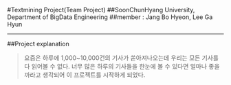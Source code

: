 #Textmining Project(Team Project)
##SoonChunHyang University, Department of BigData Engineering
##member : Jang Bo Hyeon, Lee Ga Hyun

--------------------
##Project explanation
>요즘은 하루에 1,000~10,000건의 기사가 쏟아져나오는데 우리는 모든 기사를 다 읽어볼 수 없다. 너무 많은 하루의 기사들을 한눈에 볼 수 있다면 얼마나 좋을까라고 생각되어 이 프로젝트를 시작하게 되었다.